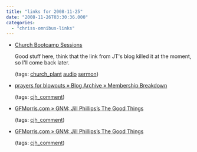 ```yaml
---
title: "links for 2008-11-25"
date: "2008-11-26T03:30:36.000"
categories: 
  - "chriss-omnibus-links"
---
```


- [Church Bootcamp Sessions](http://www.churchbootcamp.com/session-archive/)
    
    Good stuff here, think that the link from JT's blog killed it at the moment, so I'll come back later.
    
    (tags: [church\_plant](http://delicious.com/hubbsc/church_plant) [audio](http://delicious.com/hubbsc/audio) [sermon](http://delicious.com/hubbsc/sermon))
    
- [prayers for blowouts » Blog Archive » Membership Breakdown](http://prayersforblowouts.com/2008/11/25/membership-breakdown/#comment-2189)
    
    (tags: [cjh\_comment](http://delicious.com/hubbsc/cjh_comment))
    
- [GFMorris.com » GNM: Jill Phillips’s The Good Things](http://gfmorris.com/2008/11/24/jill-phillipss-the-good-things/#comment-8404)
    
    (tags: [cjh\_comment](http://delicious.com/hubbsc/cjh_comment))
    
- [GFMorris.com » GNM: Jill Phillips’s The Good Things](http://gfmorris.com/2008/11/24/jill-phillipss-the-good-things/#comment-8400)
    
    (tags: [cjh\_comment](http://delicious.com/hubbsc/cjh_comment))
